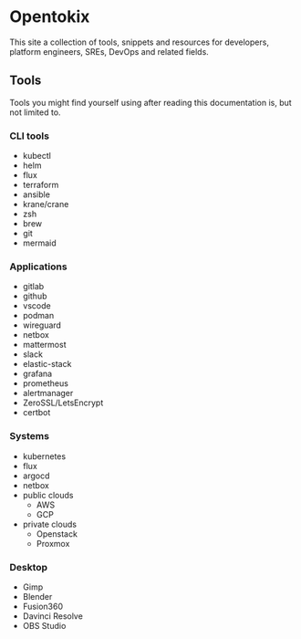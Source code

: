 # Opentokix

This site a collection of tools, snippets and resources for developers, platform engineers, SREs, DevOps and related fields.

## Tools

Tools you might find yourself using after reading this documentation is, but not limited to.


### CLI tools
  * kubectl
  * helm
  * flux
  * terraform
  * ansible
  * krane/crane
  * zsh
  * brew
  * git
  * mermaid

### Applications
  * gitlab
  * github
  * vscode
  * podman
  * wireguard
  * netbox
  * mattermost
  * slack
  * elastic-stack
  * grafana
  * prometheus
  * alertmanager
  * ZeroSSL/LetsEncrypt
  * certbot

### Systems
  * kubernetes
  * flux
  * argocd
  * netbox
  * public clouds
    * AWS
    * GCP
  * private clouds
    * Openstack
    * Proxmox

### Desktop
  * Gimp
  * Blender
  * Fusion360
  * Davinci Resolve
  * OBS Studio


